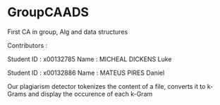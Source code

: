 # GroupCAADS
First CA in group, Alg and data structures

Contributors :

Student ID : x00132785
Name : MICHEAL DICKENS Luke

Student ID : x00132886
Name : MATEUS PIRES Daniel

Our plagiarism detector tokenizes the content of a file, converts it to k-Grams and display the occurence of each k-Gram
